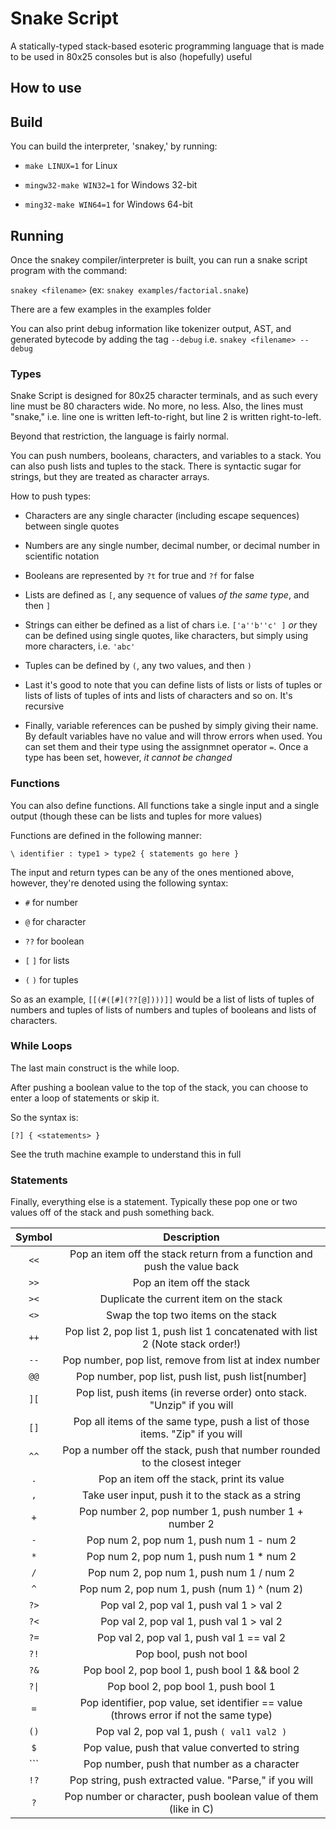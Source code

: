 # Snake Script

A statically-typed stack-based esoteric programming language that is made to be used in 80x25 consoles but is also (hopefully) useful

## How to use

## Build

You can build the interpreter, 'snakey,' by running:

 * `make LINUX=1` for Linux
 
 * `mingw32-make WIN32=1` for Windows 32-bit
 
 * `ming32-make WIN64=1` for Windows 64-bit

## Running

Once the snakey compiler/interpreter is built, you can run a snake script program with the command:

`snakey <filename>` (ex: `snakey examples/factorial.snake`)

There are a few examples in the examples folder

You can also print debug information like tokenizer output, AST, and generated bytecode by adding the tag `--debug` i.e. `snakey <filename> --debug`

### Types

Snake Script is designed for 80x25 character terminals, and as such every line must be 80 characters wide. No more, no less. Also, the lines must "snake," i.e. line one is written left-to-right, but line 2 is written right-to-left.

Beyond that restriction, the language is fairly normal.

You can push numbers, booleans, characters, and variables to a stack. You can also push lists and tuples to the stack. There is syntactic sugar for strings, but they are treated as character arrays.

How to push types:

 * Characters are any single character (including escape sequences) between single quotes
 
 * Numbers are any single number, decimal number, or decimal number in scientific notation
 
 * Booleans are represented by `?t` for true and `?f` for false
 
 * Lists are defined as `[`, any sequence of values *of the same type*, and then `]`
 
 * Strings can either be defined as a list of chars i.e. `['a''b''c' ]` *or* they can be defined using single quotes, like characters, but simply using more characters, i.e. `'abc'`
 
 * Tuples can be defined by `(`, any two values, and then `)`
 
 * Last it's good to note that you can define lists of lists or lists of tuples or lists of lists of tuples of ints and lists of characters and so on. It's recursive
 
 * Finally, variable references can be pushed by simply giving their name. By default variables have no value and will throw errors when used. You can set them and their type using the assignmnet operator `=`. Once a type has been set, however, *it cannot be changed*

### Functions

You can also define functions. All functions take a single input and a single output (though these can be lists and tuples for more values)

Functions are defined in the following manner:

`\ identifier : type1 > type2 { statements go here }`

The input and return types can be any of the ones mentioned above, however, they're denoted using the following syntax:

 * `#` for number
 
 * `@` for character
 
 * `??` for boolean
 
 * `[` `]` for lists
 
 * `(` `)` for tuples
 
So as an example, `[[(#([#](??[@])))]]` would be a list of lists of tuples of numbers and tuples of lists of numbers and tuples of booleans and lists of characters.

### While Loops

The last main construct is the while loop.

After pushing a boolean value to the top of the stack, you can choose to enter a loop of statements or skip it.

So the syntax is:

`[?] { <statements> }`

See the truth machine example to understand this in full

### Statements

Finally, everything else is a statement. Typically these pop one or two values off of the stack and push something back.

| Symbol | Description |
|:------:|:-----------:|
| `<<` | Pop an item off the stack return from a function and push the value back |
| `>>` | Pop an item off the stack |
| `><` | Duplicate the current item on the stack |
| `<>` | Swap the top two items on the stack
| `++` | Pop list 2, pop list 1, push list 1 concatenated with list 2 (Note stack order!) |
| `--` | Pop number, pop list, remove from list at index number |
| `@@` | Pop number, pop list, push list, push list\[number\] |
| `][` | Pop list, push items (in reverse order) onto stack. "Unzip" if you will |
| `[]` | Pop all items of the same type, push a list of those items. "Zip" if you will |
| `^^` | Pop a number off the stack, push that number rounded to the closest integer |
| `.` | Pop an item off the stack, print its value |
| `,` | Take user input, push it to the stack as a string
| `+` | Pop number 2, pop number 1, push number 1 + number 2 |
| `-` | Pop num 2, pop num 1, push num 1 - num 2 |
| `*` | Pop num 2, pop num 1, push num 1 * num 2 |
| `/` | Pop num 2, pop num 1, push num 1 / num 2 |
| `^` | Pop num 2, pop num 1, push (num 1) ^ (num 2) |
| `?>` | Pop val 2, pop val 1, push val 1 > val 2 |
| `?<` | Pop val 2, pop val 1, push val 1 > val 2 |
| `?=` | Pop val 2, pop val 1, push val 1 == val 2 |
| `?!` | Pop bool, push not bool |
| `?&` | Pop bool 2, pop bool 1, push bool 1 && bool 2 |
| `?\|` | Pop bool 2, pop bool 1, push bool 1 || bool 2 |
| `=` | Pop identifier, pop value, set identifier == value (throws error if not the same type) |
| `()` | Pop val 2, pop val 1, push `( val1 val2 )` |
| `$` | Pop value, push that value converted to string |
| `\`` | Pop number, push that number as a character |
| `!?` | Pop string, push extracted value. "Parse," if you will |
| `?` | Pop number or character, push boolean value of them (like in C) |
